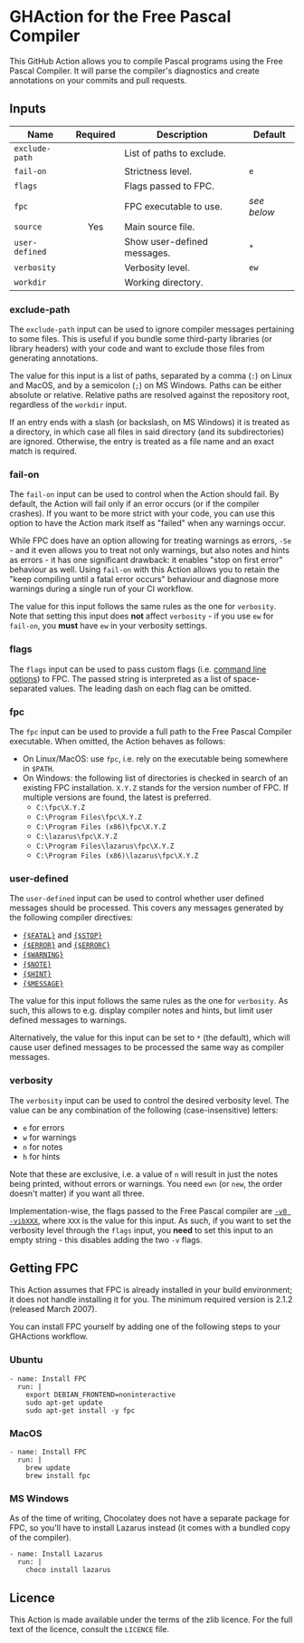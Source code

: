 # GHAction for the Free Pascal Compiler

This GitHub Action allows you to compile Pascal programs using the Free Pascal Compiler.
It will parse the compiler's diagnostics and create annotations on your commits and pull requests.

## Inputs

| Name           | Required | Description                 | Default     |
|----------------|:--------:|-----------------------------|-------------|
| `exclude-path` |          | List of paths to exclude.   |             |
| `fail-on`      |          | Strictness level.           | `e`         |
| `flags`        |          | Flags passed to FPC.        |             |
| `fpc`          |          | FPC executable to use.      | _see below_ |
| `source`       |   Yes    | Main source file.           |             |
| `user-defined` |          | Show user-defined messages. | `*`         |
| `verbosity`    |          | Verbosity level.            | `ew`        |
| `workdir`      |          | Working directory.          |             |

### exclude-path

The `exclude-path` input can be used to ignore compiler messages pertaining to some files.
This is useful if you bundle some third-party libraries (or library headers) with your code
and want to exclude those files from generating annotations.

The value for this input is a list of paths, separated by a comma (`:`) on Linux and MacOS,
and by a semicolon (`;`) on MS Windows. Paths can be either absolute or relative.
Relative paths are resolved against the repository root, regardless of the `workdir` input.

If an entry ends with a slash (or backslash, on MS Windows) it is treated as a directory,
in which case all files in said directory (and its subdirectories) are ignored.
Otherwise, the entry is treated as a file name and an exact match is required.

### fail-on

The `fail-on` input can be used to control when the Action should fail.
By default, the Action will fail only if an error occurs (or if the compiler crashes).
If you want to be more strict with your code, you can use this option to have the Action
mark itself as "failed" when any warnings occur.

While FPC does have an option allowing for treating warnings as errors, `-Se` - and it even
allows you to treat not only warnings, but also notes and hints as errors - it has one significant drawback:
it enables "stop on first error" behaviour as well. Using `fail-on` with this Action allows you
to retain the "keep compiling until a fatal error occurs" behaviour and diagnose more warnings
during a single run of your CI workflow.

The value for this input follows the same rules as the one for `verbosity`.
Note that setting this input does **not** affect `verbosity` - if you use `ew` for `fail-on`,
you **must** have `ew` in your verbosity settings.

### flags

The `flags` input can be used to pass custom flags (i.e.
[command line options](https://www.freepascal.org/docs-html/current/user/userse16.html)) to FPC.
The passed string is interpreted as a list of space-separated values.
The leading dash on each flag can be omitted.

### fpc

The `fpc` input can be used to provide a full path to the Free Pascal Compiler executable.
When omitted, the Action behaves as follows:
- On Linux/MacOS: use `fpc`, i.e. rely on the executable being somewhere in `$PATH`.
- On Windows: the following list of directories is checked in search of an existing FPC installation.
  `X.Y.Z` stands for the version number of FPC. If multiple versions are found, the latest is preferred.
  * `C:\fpc\X.Y.Z`
  * `C:\Program Files\fpc\X.Y.Z`
  * `C:\Program Files (x86)\fpc\X.Y.Z`
  * `C:\lazarus\fpc\X.Y.Z`
  * `C:\Program Files\lazarus\fpc\X.Y.Z`
  * `C:\Program Files (x86)\lazarus\fpc\X.Y.Z`

### user-defined

The `user-defined` input can be used to control whether user defined messages should be processed.
This covers any messages generated by the following compiler directives:
- [`{$FATAL}`](https://www.freepascal.org/docs-html/current/prog/progsu22.html)
  and [`{$STOP}`](https://www.freepascal.org/docs-html/current/prog/progsu73.html)
- [`{$ERROR}`](https://www.freepascal.org/docs-html/current/prog/progsu17.html)
  and [`{$ERRORC}`](https://www.freepascal.org/docs-html/current/prog/progsu17.html)
- [`{$WARNING}`](https://www.freepascal.org/docs-html/current/prog/progsu81.html)
- [`{$NOTE}`](https://www.freepascal.org/docs-html/current/prog/progsu55.html)
- [`{$HINT}`](https://www.freepascal.org/docs-html/current/prog/progsu26.html)
- [`{$MESSAGE}`](https://www.freepascal.org/docs-html/current/prog/progsu50.html)

The value for this input follows the same rules as the one for `verbosity`. As such, this
allows to e.g. display compiler notes and hints, but limit user defined messages to warnings.

Alternatively, the value for this input can be set to `*` (the default), which will cause
user defined messages to be processed the same way as compiler messages.

### verbosity

The `verbosity` input can be used to control the desired verbosity level.
The value can be any combination of the following (case-insensitive) letters:
- `e` for errors
- `w` for warnings
- `n` for notes
- `h` for hints

Note that these are exclusive, i.e. a value of `n` will result in just the notes being printed,
without errors or warnings. You need `ewn` (or `new`, the order doesn't matter) if you want all three.

Implementation-wise, the flags passed to the Free Pascal compiler are
[`-v0 -vibXXX`](https://www.freepascal.org/docs-html/current/user/usersu13.html),
where `XXX` is the value for this input.
As such, if you want to set the verbosity level through the `flags` input,
you **need** to set this input to an empty string - this disables adding the two `-v` flags.

## Getting FPC

This Action assumes that FPC is already installed in your build environment; it does not handle
installing it for you. The minimum required version is 2.1.2 (released March 2007).

You can install FPC yourself by adding one of the following steps to your GHActions workflow.

### Ubuntu

```
- name: Install FPC
  run: |
    export DEBIAN_FRONTEND=noninteractive
    sudo apt-get update
    sudo apt-get install -y fpc
```

### MacOS

```
- name: Install FPC
  run: |
    brew update
    brew install fpc
```

### MS Windows

As of the time of writing, Chocolatey does not have a separate package for FPC,
so you'll have to install Lazarus instead (it comes with a bundled copy of the compiler).

```
- name: Install Lazarus
  run: |
    choco install lazarus
```

## Licence

This Action is made available under the terms of the zlib licence.
For the full text of the licence, consult the `LICENCE` file.
